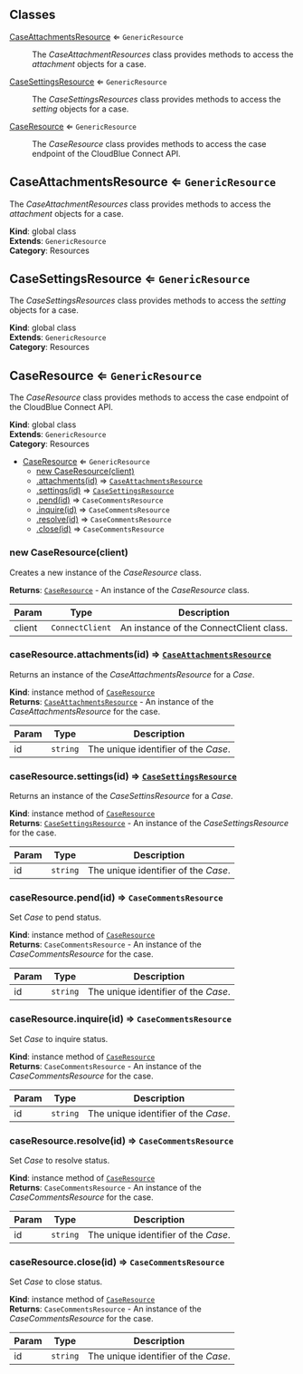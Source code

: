 ## Classes

<dl>
<dt><a href="#CaseAttachmentsResource">CaseAttachmentsResource</a> ⇐ <code>GenericResource</code></dt>
<dd><p>The <em>CaseAttachmentResources</em> class provides methods to access the
<em>attachment</em> objects for a case.</p>
</dd>
<dt><a href="#CaseSettingsResource">CaseSettingsResource</a> ⇐ <code>GenericResource</code></dt>
<dd><p>The <em>CaseSettingsResources</em> class provides methods to access the
<em>setting</em> objects for a case.</p>
</dd>
<dt><a href="#CaseResource">CaseResource</a> ⇐ <code>GenericResource</code></dt>
<dd><p>The <em>CaseResource</em> class provides methods to access the case
endpoint of the CloudBlue Connect API.</p>
</dd>
</dl>

<a name="CaseAttachmentsResource"></a>

## CaseAttachmentsResource ⇐ <code>GenericResource</code>
The *CaseAttachmentResources* class provides methods to access the
*attachment* objects for a case.

**Kind**: global class  
**Extends**: <code>GenericResource</code>  
**Category**: Resources  
<a name="CaseSettingsResource"></a>

## CaseSettingsResource ⇐ <code>GenericResource</code>
The *CaseSettingsResources* class provides methods to access the
*setting* objects for a case.

**Kind**: global class  
**Extends**: <code>GenericResource</code>  
**Category**: Resources  
<a name="CaseResource"></a>

## CaseResource ⇐ <code>GenericResource</code>
The *CaseResource* class provides methods to access the case
endpoint of the CloudBlue Connect API.

**Kind**: global class  
**Extends**: <code>GenericResource</code>  
**Category**: Resources  

* [CaseResource](#CaseResource) ⇐ <code>GenericResource</code>
    * [new CaseResource(client)](#new_CaseResource_new)
    * [.attachments(id)](#CaseResource+attachments) ⇒ [<code>CaseAttachmentsResource</code>](#CaseAttachmentsResource)
    * [.settings(id)](#CaseResource+settings) ⇒ [<code>CaseSettingsResource</code>](#CaseSettingsResource)
    * [.pend(id)](#CaseResource+pend) ⇒ <code>CaseCommentsResource</code>
    * [.inquire(id)](#CaseResource+inquire) ⇒ <code>CaseCommentsResource</code>
    * [.resolve(id)](#CaseResource+resolve) ⇒ <code>CaseCommentsResource</code>
    * [.close(id)](#CaseResource+close) ⇒ <code>CaseCommentsResource</code>

<a name="new_CaseResource_new"></a>

### new CaseResource(client)
Creates a new instance of the *CaseResource* class.

**Returns**: [<code>CaseResource</code>](#CaseResource) - An instance of the *CaseResource* class.  

| Param | Type | Description |
| --- | --- | --- |
| client | <code>ConnectClient</code> | An instance of the ConnectClient class. |

<a name="CaseResource+attachments"></a>

### caseResource.attachments(id) ⇒ [<code>CaseAttachmentsResource</code>](#CaseAttachmentsResource)
Returns an instance of the *CaseAttachmentsResource* for a *Case*.

**Kind**: instance method of [<code>CaseResource</code>](#CaseResource)  
**Returns**: [<code>CaseAttachmentsResource</code>](#CaseAttachmentsResource) - An instance of the *CaseAttachmentsResource*
                                    for the case.  

| Param | Type | Description |
| --- | --- | --- |
| id | <code>string</code> | The unique identifier of the *Case*. |

<a name="CaseResource+settings"></a>

### caseResource.settings(id) ⇒ [<code>CaseSettingsResource</code>](#CaseSettingsResource)
Returns an instance of the *CaseSettinsResource* for a *Case*.

**Kind**: instance method of [<code>CaseResource</code>](#CaseResource)  
**Returns**: [<code>CaseSettingsResource</code>](#CaseSettingsResource) - An instance of the *CaseSettingsResource*
                                    for the case.  

| Param | Type | Description |
| --- | --- | --- |
| id | <code>string</code> | The unique identifier of the *Case*. |

<a name="CaseResource+pend"></a>

### caseResource.pend(id) ⇒ <code>CaseCommentsResource</code>
Set *Case* to pend status.

**Kind**: instance method of [<code>CaseResource</code>](#CaseResource)  
**Returns**: <code>CaseCommentsResource</code> - An instance of the *CaseCommentsResource*
                                    for the case.  

| Param | Type | Description |
| --- | --- | --- |
| id | <code>string</code> | The unique identifier of the *Case*. |

<a name="CaseResource+inquire"></a>

### caseResource.inquire(id) ⇒ <code>CaseCommentsResource</code>
Set *Case* to inquire status.

**Kind**: instance method of [<code>CaseResource</code>](#CaseResource)  
**Returns**: <code>CaseCommentsResource</code> - An instance of the *CaseCommentsResource*
                                    for the case.  

| Param | Type | Description |
| --- | --- | --- |
| id | <code>string</code> | The unique identifier of the *Case*. |

<a name="CaseResource+resolve"></a>

### caseResource.resolve(id) ⇒ <code>CaseCommentsResource</code>
Set *Case* to resolve status.

**Kind**: instance method of [<code>CaseResource</code>](#CaseResource)  
**Returns**: <code>CaseCommentsResource</code> - An instance of the *CaseCommentsResource*
                                    for the case.  

| Param | Type | Description |
| --- | --- | --- |
| id | <code>string</code> | The unique identifier of the *Case*. |

<a name="CaseResource+close"></a>

### caseResource.close(id) ⇒ <code>CaseCommentsResource</code>
Set *Case* to close status.

**Kind**: instance method of [<code>CaseResource</code>](#CaseResource)  
**Returns**: <code>CaseCommentsResource</code> - An instance of the *CaseCommentsResource*
                                    for the case.  

| Param | Type | Description |
| --- | --- | --- |
| id | <code>string</code> | The unique identifier of the *Case*. |

